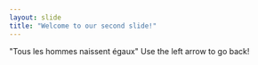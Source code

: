 ```yaml
---
layout: slide
title: "Welcome to our second slide!"
---
```

"Tous les hommes naissent égaux"
Use the left arrow to go back!
